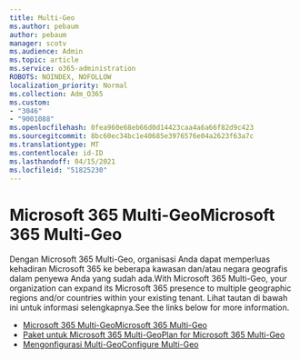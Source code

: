 ```yaml
---
title: Multi-Geo
ms.author: pebaum
author: pebaum
manager: scotv
ms.audience: Admin
ms.topic: article
ms.service: o365-administration
ROBOTS: NOINDEX, NOFOLLOW
localization_priority: Normal
ms.collection: Adm_O365
ms.custom:
- "3046"
- "9001088"
ms.openlocfilehash: 0fea960e68eb66d0d14423caa4a6a66f82d9c423
ms.sourcegitcommit: 8bc60ec34bc1e40685e3976576e04a2623f63a7c
ms.translationtype: MT
ms.contentlocale: id-ID
ms.lasthandoff: 04/15/2021
ms.locfileid: "51825230"
---
```

# <a name="microsoft-365-multi-geo"></a><span data-ttu-id="d7b10-102">Microsoft 365 Multi-Geo</span><span class="sxs-lookup"><span data-stu-id="d7b10-102">Microsoft 365 Multi-Geo</span></span>

<span data-ttu-id="d7b10-103">Dengan Microsoft 365 Multi-Geo, organisasi Anda dapat memperluas kehadiran Microsoft 365 ke beberapa kawasan dan/atau negara geografis dalam penyewa Anda yang sudah ada.</span><span class="sxs-lookup"><span data-stu-id="d7b10-103">With Microsoft 365 Multi-Geo, your organization can expand its Microsoft 365 presence to multiple geographic regions and/or countries within your existing tenant.</span></span> <span data-ttu-id="d7b10-104">Lihat tautan di bawah ini untuk informasi selengkapnya.</span><span class="sxs-lookup"><span data-stu-id="d7b10-104">See the links below for more information.</span></span>

- [<span data-ttu-id="d7b10-105">Microsoft 365 Multi-Geo</span><span class="sxs-lookup"><span data-stu-id="d7b10-105">Microsoft 365 Multi-Geo</span></span>](https://docs.microsoft.com/office365/enterprise/office-365-multi-geo)
- [<span data-ttu-id="d7b10-106">Paket untuk Microsoft 365 Multi-Geo</span><span class="sxs-lookup"><span data-stu-id="d7b10-106">Plan for Microsoft 365 Multi-Geo</span></span>](https://docs.microsoft.com/office365/enterprise/plan-for-multi-geo)
- [<span data-ttu-id="d7b10-107">Mengonfigurasi Multi-Geo</span><span class="sxs-lookup"><span data-stu-id="d7b10-107">Configure Multi-Geo</span></span>](https://docs.microsoft.com/office365/enterprise/multi-geo-tenant-configuration)
